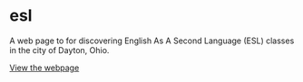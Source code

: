 esl
===

A web page to for discovering English As A Second Language (ESL) classes in the city of Dayton, Ohio.

[View the webpage](http://codefordayton.org/esl/)

